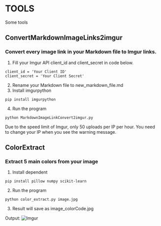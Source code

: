 # TOOLS
Some tools

## ConvertMarkdownImageLinks2imgur
### Convert every image link in your Markdown file to Imgur links.

1. Fill your Imgur API client_id and client_secret in code below.
```
client_id = 'Your Client ID'
client_secret = 'Your Client Secret'
```
2. Rename your Markdown file to new_markdown_file.md
3. Install imgurpython
```
pip install imgurpython
```
4. Run the program
```
python MarkdownImageLinkConvert2imgur.py
```

Due to the speed limit of Imgur, only 50 uploads per IP per hour. You need to change your IP when you see the warning message.

## ColorExtract
### Extract 5 main colors from your image

1. Install dependent
```
pip install pillow numpy scikit-learn
```
2. Run the program
```
python color_extract.py image.jpg
```
3. Result will save as image_colorCode.jpg

Output:
![Imgur](https://i.imgur.com/eyekLvn.jpg)
